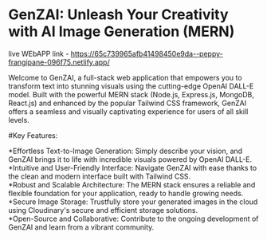 # GenZAI: Unleash Your Creativity with AI Image Generation (MERN)
live WEbAPP link - https://65c739965afb41498450e9da--peppy-frangipane-096f75.netlify.app/

Welcome to GenZAI, a full-stack web application that empowers you to transform text into stunning visuals using the cutting-edge OpenAI DALL-E model. Built with the powerful MERN stack (Node.js, Express.js, MongoDB, React.js) and enhanced by the popular Tailwind CSS framework, GenZAI offers a seamless and visually captivating experience for users of all skill levels.

#Key Features:

*Effortless Text-to-Image Generation: Simply describe your vision, and GenZAI brings it to life with incredible visuals powered by OpenAI DALL-E.   
*Intuitive and User-Friendly Interface: Navigate GenZAI with ease thanks to the clean and modern interface built with Tailwind CSS.       
*Robust and Scalable Architecture: The MERN stack ensures a reliable and flexible foundation for your application, ready to handle growing needs.     
*Secure Image Storage: Trustfully store your generated images in the cloud using Cloudinary's secure and efficient storage solutions.       
*Open-Source and Collaborative: Contribute to the ongoing development of GenZAI and learn from a vibrant community.       

